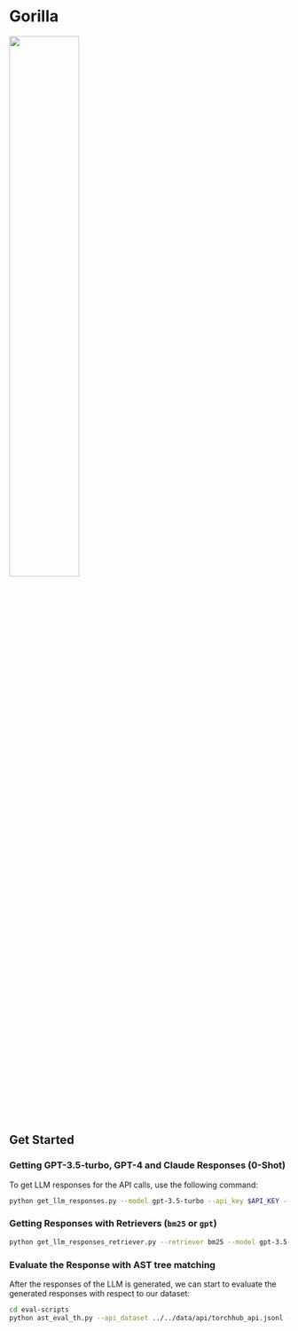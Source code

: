 # Gorilla

<img src="https://github.com/ShishirPatil/gorilla/blob/gh-pages/assets/img/logo.png" width=50% height=50%>

## Get Started

### Getting GPT-3.5-turbo, GPT-4 and Claude Responses (0-Shot)

To get LLM responses for the API calls, use the following command:

```bash
python get_llm_responses.py --model gpt-3.5-turbo --api_key $API_KEY --output_file gpt-3.5-turbo_torchhub_0_shot.jsonl --question_data eval-data/questions/torchhub/questions_torchhub_0_shot.jsonl --api_name torchhub
```

### Getting Responses with Retrievers (`bm25` or `gpt`)

```bash
python get_llm_responses_retriever.py --retriever bm25 --model gpt-3.5-turbo --api_key $API_KEY --output_file gpt-3.5-turbo_torchhub_0_shot.jsonl --question_data eval-data/questions/torchhub/questions_torchhub_0_shot.jsonl --api_name torchhub --api_dataset ../data/api/torchhub_api.jsonl
```

### Evaluate the Response with AST tree matching

After the responses of the LLM is generated, we can start to evaluate the generated responses with respect to our dataset:

```bash
cd eval-scripts
python ast_eval_th.py --api_dataset ../../data/api/torchhub_api.jsonl --apibench ../../data/apibench/torchhub_eval.json --llm_responses ../eval-data/responses/torchhub/response_torchhub_Gorilla_FT_0_shot.jsonl
```
